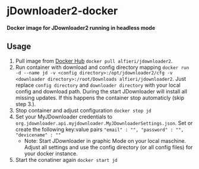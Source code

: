 # jDownloader2-docker

#### Docker image for JDownloader2 running in headless mode

## Usage
1. Pull image from [Docker Hub](https://hub.docker.com/r/alfieri/jdownloader2) `docker pull alfieri/jdownloader2`.
2. Run container with download and config directory mapping `docker run -d --name jd -v <config directory>:/opt/jdownloader2/cfg -v <downloader directory>:/root/Downloads alfieri/jdownloader2`. 
    Just replace `config directory` and `downloader directory` with your local config and download path. During the start JDownloader will install all missing updates. If this happens the container stop automaticly (skip step 3.).
3. Stop container and adjust configuration `docker stop jd`
4. Set your MyJDownloader credentials to `org.jdownloader.api.myjdownloader.MyJDownloaderSettings.json`. Set or create the following key:value pairs
        ``` "email" : "",
        "password" : "",
        "devicename" : ""
        ```
    * Note: Start JDownloader in graphic Mode on your local maschine. Adjust all settings and use the config directory (or all config files) for your docker instance.
5. Start the conatiner again `docker start jd`